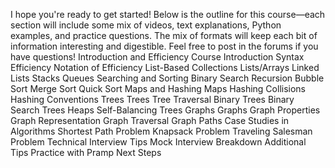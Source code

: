 I hope you're ready to get started! Below is the outline for this course—each section will include some mix of videos, text explanations, Python examples, and practice questions. The mix of formats will keep each bit of information interesting and digestible. Feel free to post in the forums if you have questions!
Introduction and Efficiency
Course Introduction
Syntax
Efficiency
Notation of Efficiency
List-Based Collections
Lists/Arrays
Linked Lists
Stacks
Queues
Searching and Sorting
Binary Search
Recursion
Bubble Sort
Merge Sort
Quick Sort
Maps and Hashing
Maps
Hashing
Collisions
Hashing Conventions
Trees
Trees
Tree Traversal
Binary Trees
Binary Search Trees
Heaps
Self-Balancing Trees
Graphs
Graphs
Graph Properties
Graph Representation
Graph Traversal
Graph Paths
Case Studies in Algorithms
Shortest Path Problem
Knapsack Problem
Traveling Salesman Problem
Technical Interview Tips
Mock Interview Breakdown
Additional Tips
Practice with Pramp
Next Steps
